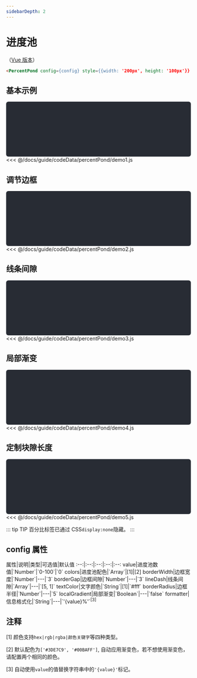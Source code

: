 ```yaml
---
sidebarDepth: 2
---
```


# 进度池

（[Vue 版本](http://datav.jiaminghi.com/guide/percentPond.html)）

```html
<PercentPond config={config} style={{width: '200px', height: '100px'}} />
```

<click-to-copy :info="percentPondTag" />

## 基本示例

<div class="chart-container" style="height: 150px;" id="percent-pond1"></div>

<fold-box title="点击以展示/隐藏config数据">
<<< @/docs/guide/codeData/percentPond/demo1.js
</fold-box>

## 调节边框

<div class="chart-container" style="height: 150px;" id="percent-pond2"></div>

<fold-box title="点击以展示/隐藏config数据">
<<< @/docs/guide/codeData/percentPond/demo2.js
</fold-box>

## 线条间隙

<div class="chart-container" style="height: 150px;" id="percent-pond3"></div>

<fold-box title="点击以展示/隐藏config数据">
<<< @/docs/guide/codeData/percentPond/demo3.js
</fold-box>

## 局部渐变

<div class="chart-container" style="height: 150px;" id="percent-pond4"></div>

<fold-box title="点击以展示/隐藏config数据">
<<< @/docs/guide/codeData/percentPond/demo4.js
</fold-box>

## 定制块隙长度

<div class="chart-container" style="height: 150px;" id="percent-pond5"></div>

<fold-box title="点击以展示/隐藏config数据">
<<< @/docs/guide/codeData/percentPond/demo5.js
</fold-box>

::: tip TIP
百分比标签已通过 CSS`display:none`隐藏。
:::

## config 属性

<full-width-table>
属性|说明|类型|可选值|默认值
:--:|:--:|:--:|:--:|:--:
value|进度池数值|`Number`|`0-100`|`0`
colors|进度池配色|`Array<String>`|[1]|[2]
borderWidth|边框宽度|`Number`|---|`3`
borderGap|边框间隙|`Number`|---|`3`
lineDash|线条间隙|`Array<Number>`|---|`[5, 1]`
textColor|文字颜色|`String`|[1]|`#fff`
borderRadius|边框半径|`Number`|---|`5`
localGradient|局部渐变|`Boolean`|---|`false`
formatter|信息格式化|`String`|---|`'{value}%'`<sup>[3]</sup>
</full-width-table>

## 注释

[1] 颜色支持`hex|rgb|rgba|颜色关键字`等四种类型。

[2] 默认配色为`['#3DE7C9', '#00BAFF']`, 自动应用渐变色，若不想使用渐变色，请配置两个相同的颜色。

[3] 自动使用`value`的值替换字符串中的`'{value}'`标记。

<script>
import { render } from './utils'

import percentPond from './codeData/percentPond/index.js'

export default {
  data () {
    return {
      percentPondTag: `<PercentPond config={config} style={{width: '200px', height: '100px'}} />`,

      ...percentPond
    }
  },
  mounted () {
    this.renderNode()
  },
  methods: {
    renderNode () {
      Array(5).fill({width: '200px', height: '100px'}).forEach((style, i) => render({
        r: [datav.PercentPond, {
          config: this[`percentPond${i + 1}`],
          style: i === 4 ? { width: '300px', height: '40px' } : style,
          className: i === 4 ? 'hidden-text' : ''
        }],
        $: `#percent-pond${i + 1}`
      }))
    }
  }
}
</script>

<style lang="less">
.chart-container {
  position: relative;
  height: 300px;
  background-color: #282c34;
  overflow: hidden;
  border-radius: 6px;
  display: flex;
  justify-content: center;
  align-items: center;
  color: #7ec699;
  font-weight: bold;

  .hidden-text {
    text {
      display: none;
    }
  }
}
</style>
